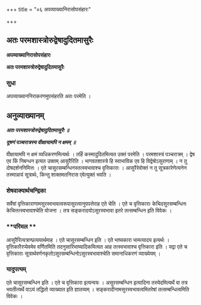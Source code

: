 +++
title = "०६ अपव्याख्यानिरासोपसंहारः"

+++


## अतः परमशास्त्रोरुद्वेषादुदितमासुरैः

**अपव्याख्यानिरासोपसंहारः**

**अतः परमशास्त्रोरुद्वेषादुदितमासुरैः**

### **सुधा**

अपव्याख्याननिराकरणमुपसंहरति अतः परमेति ।

## **अनुव्याख्यानम्**

***अतः परमशास्त्रोरुद्वेषादुदितमासुरैः ॥***

***दूषणं पञ्चरात्रस्य वीक्षायामपि न क्षमम् ॥***

वीक्षायामपि न क्षमं व्यधिकरणमित्यर्थः । तर्हि कस्मादुदितमित्यत उक्तं परमेति । परमशास्त्रं पञ्चरात्रम् । द्वेष एव किं निबन्धन इत्यत उक्तम् आसुरैरिति । भागवतशास्त्रे हि स्वाभाविक एव हि विद्वेषोऽसुराणाम् । न तु दोषदर्शननिमित्तः । एते चासुरसम्बन्धिनस्तत्स्वभावाश्च वृत्तिकाराः । आसुरैरेवोक्तं न तु सूत्रकारेणेत्यनेन तस्मान्नायं सूत्रार्थः, किन्तु शाक्तमतनिरास एवेत्युक्तं भवति ।

### **शेषवाक्यार्थचन्द्रिका**

सर्वेषां वृत्तिकाराणामसुरस्वभावत्वरूपासुरत्वानुपपत्तेराह एते चेति । एते च वृत्तिकाराः केचिदसुरसम्बन्धिनः केचित्तत्स्वभावाश्चेति योजना । तत्र सङ्करादयोऽसुरस्वभावा इतरे तत्सम्बन्धिन इति विवेकः ।

### **परिमल **

आसुरैरित्यत्राण्प्रत्ययार्थमाह । एते चासुरसम्बन्धिन इति । एते भाष्यकारा भामत्यादय इत्यर्थः । वृत्तिकारैरप्येवमेव वर्णितमिति तदनुसारिभाष्यादिकमित्यत आह तत्स्वभावाश्च वृत्तिकारा इति । यद्वा एते च वृत्तिकाराः सूत्रार्थवर्णनकृतोऽसुरसम्बन्धिनोऽसुरस्वभावाश्चेति समानाधिकरणं व्याख्येयम् ।

### **यादुपत्यम्**

एते चासुरसम्बन्धिन इति । एते च वृत्तिकारा इत्यन्वयः । असुरसम्बन्धिन इत्यादिना तस्येदमित्यर्थे वा तत्र भवतीत्यर्थे वाऽयं तद्धितो व्याख्यात इति ज्ञातव्यम् । सङ्करादीनामसुरस्वभावत्वमितरेषां तत्सम्बन्धित्वमिति विवेकः ।

